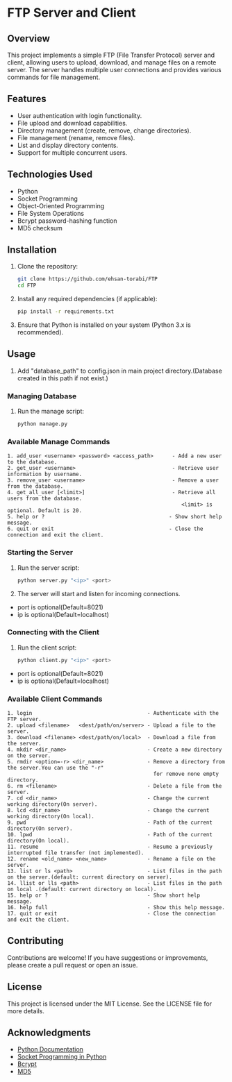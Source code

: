 # FTP Server and Client

## Overview

This project implements a simple FTP (File Transfer Protocol) server and client, allowing users to upload, download, and
manage files on a remote server. The server handles multiple user connections and provides various commands for file
management.

## Features

- User authentication with login functionality.
- File upload and download capabilities.
- Directory management (create, remove, change directories).
- File management (rename, remove files).
- List and display directory contents.
- Support for multiple concurrent users.

## Technologies Used

- Python
- Socket Programming
- Object-Oriented Programming
- File System Operations
- Bcrypt password-hashing function
- MD5 checksum

## Installation

1. Clone the repository:
   ```bash
   git clone https://github.com/ehsan-torabi/FTP
   cd FTP
   ```

2. Install any required dependencies (if applicable):
   ```bash
   pip install -r requirements.txt
   ```

3. Ensure that Python is installed on your system (Python 3.x is recommended).

## Usage

1.  Add "database_path" to config.json in main project directory.(Database created in this path if not exist.)

### Managing Database
1. Run the manage script:
   ```bash
   python manage.py
   ```
### Available Manage Commands
    1. add_user <username> <password> <access_path>      - Add a new user to the database.
    2. get_user <username>                               - Retrieve user information by username.
    3. remove_user <username>                            - Remove a user from the database.
    4. get_all_user [<limit>]                            - Retrieve all users from the database. 
                                                            <limit> is optional. Default is 20.
    5. help or ?                                        - Show short help message.
    6. quit or exit                                     - Close the connection and exit the client.

### Starting the Server


1. Run the server script:
   ```bash
   python server.py "<ip>" <port>
   ```
3. The server will start and listen for incoming connections.

- port is optional(Default=8021)
- ip is optional(Default=localhost)

### Connecting with the Client


1. Run the client script:
   ```bash
   python client.py "<ip>" <port>
   ```

- port is optional(Default=8021)
- ip is optional(Default=localhost)

### Available Client Commands

    1. login                                     - Authenticate with the FTP server.
    2. upload <filename>   <dest/path/on/server> - Upload a file to the server.
    3. download <filename> <dest/path/on/local>  - Download a file from the server.
    4. mkdir <dir_name>                          - Create a new directory on the server.
    5. rmdir <option=-r> <dir_name>              - Remove a directory from the server.You can use the "-r"
                                                   for remove none empty directory.
    6. rm <filename>                             - Delete a file from the server.
    7. cd <dir_name>                             - Change the current working directory(On server).
    8. lcd <dir_name>                            - Change the current working directory(On local).
    9. pwd                                       - Path of the current directory(On server).
    10. lpwd                                     - Path of the current directory(On local).
    11. resume                                   - Resume a previously interrupted file transfer (not implemented).
    12. rename <old_name> <new_name>             - Rename a file on the server.
    13. list or ls <path>                        - List files in the path on the server.(default: current directory on server).
    14. llist or lls <path>                      - List files in the path on local .(default: current directory on local).
    15. help or ?                                - Show short help message.
    16. help full                                - Show this help message.
    17. quit or exit                             - Close the connection and exit the client.

## Contributing

Contributions are welcome! If you have suggestions or improvements, please create a pull request or open an issue.

## License

This project is licensed under the MIT License. See the LICENSE file for more details.

## Acknowledgments

- [Python Documentation](https://docs.python.org/3/)
- [Socket Programming in Python](https://realpython.com/python-sockets/)
- [Bcrypt](https://en.wikipedia.org/wiki/Bcrypt)
- [MD5](https://en.wikipedia.org/wiki/MD5)
